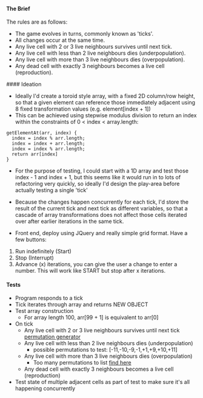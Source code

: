 #### The Brief

The rules are as follows:

- The game evolves in turns, commonly known as 'ticks'.
- All changes occur at the same time.
- Any live cell with 2 or 3 live neighbours survives until next tick.
- Any live cell with less than 2 live neighbours dies (underpopulation).
- Any live cell with more than 3 live neighbours dies (overpopulation).
- Any dead cell with exactly 3 neighbours becomes a live cell (reproduction).

#### Ideation

- Ideally I'd create a toroid style array, with a fixed 2D column/row height, so that a given element can reference those immediately adjacent using 8 fixed transformation values (e.g. element[index + 1])
- This can be achieved using stepwise modulus division to return an index within the constraints of 0 < index < array.length:

```
getElementAt(arr, index) {
  index = index % arr.length;
  index = index + arr.length;
  index = index % arr.length;
  return arr[index]
}
```

- For the purpose of testing, I could start with a 1D array and test those index - 1 and index + 1, but this seems like it would run in to lots of refactoring very quickly, so ideally I'd design the play-area before actually testing a single 'tick'

- Because the changes happen concurrently for each tick, I'd store the result of the current tick and next tick as different variables, so that a cascade of array transformations does not affect those cells iterated over after earlier iterations in the same tick.

- Front end, deploy using JQuery and really simple grid format. Have a few buttons:
1) Run indefinitely (Start)
2) Stop (Interrupt)
3) Advance (x) iterations, you can give the user a change to enter a number. This will work like START but stop after x iterations.

#### Tests

- Program responds to a tick
- Tick iterates through array and returns NEW OBJECT
- Test array construction
    - For array length 100, arr[99 + 1] is equivalent to arr[0]
- On tick
    - Any live cell with 2 or 3 live neighbours survives until next tick
        [permutation generator](https://repl.it/repls/SwelteringTediousSolaris)
    - Any live cell with less than 2 live neighbours dies (underpopulation)
        - possible permutations to test: [-11,-10,-9,-1,+1,+9,+10,+11]
    - Any live cell with more than 3 live neighbours dies (overpopulation)
        - Too many permutations to list [find here](https://repl.it/repls/SwelteringTediousSolaris)
    - Any dead cell with exactly 3 neighbours becomes a live cell (reproduction)
- Test state of multiple adjacent cells as part of test to make sure it's all happening concurrently